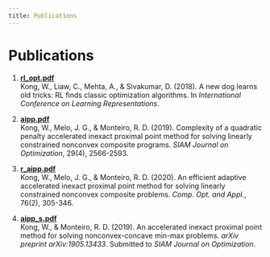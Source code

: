 ```yaml
---
title: Publications
---
```


# Publications #

  

1. [**rl_opt.pdf**](files/publications/rl_opt.pdf)  
Kong, W., Liaw, C., Mehta, A., & Sivakumar, D. (2018). A new dog learns old tricks: RL finds classic optimization algorithms. In *International Conference on Learning Representations*.  

1. [**aipp.pdf**](files/publications/aipp.pdf)  
Kong, W., Melo, J. G., & Monteiro, R. D. (2019). Complexity of a quadratic penalty accelerated inexact proximal point method for solving linearly constrained nonconvex composite programs. *SIAM Journal on Optimization*, 29(4), 2566-2593.  

1. [**r_aipp.pdf**](files/publications/r_aipp.pdf)  
Kong, W., Melo, J. G., & Monteiro, R. D. (2020). An efficient adaptive accelerated inexact proximal point method for solving linearly constrained nonconvex composite problems. *Comp. Opt. and Appl.*, 76(2), 305-346.

1. [**aipp_s.pdf**](files/publications/aipp_s.pdf)  
Kong, W., & Monteiro, R. D. (2019). An accelerated inexact proximal point method for solving nonconvex-concave min-max problems. *arXiv preprint arXiv:1905.13433*. Submitted to *SIAM Journal on Optimization*.
